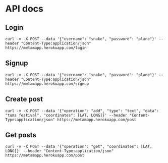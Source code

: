 # API docs

## Login

`curl -v -X POST --data '{"username": "snake", "password": "plane"}' --header "Content-Type:application/json" https://metamapp.herokuapp.com/login`

## Signup

`curl -v -X POST --data '{"username": "snake", "password": "plane"}' --header "Content-Type:application/json" https://metamapp.herokuapp.com/signup`

## Create post

`curl -v -X POST --data '{"operation": "add", "type": "text", "data": "tums festival", "coordinates": [LAT, LONG]}' --header "Content-Type:application/json" https://metamapp.herokuapp.com/post`

## Get posts

`curl -v -X POST --data '{"operation": "get", "coordinates": [LAT, LONG]}' --header "Content-Type:application/json" https://metamapp.herokuapp.com/post`
